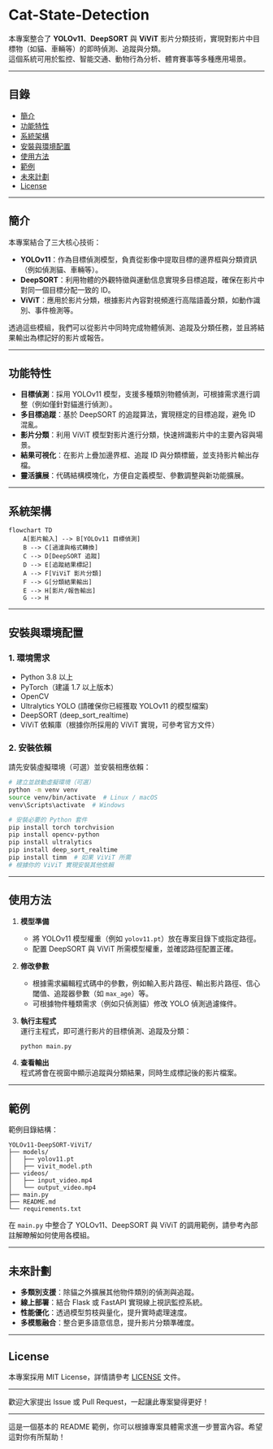 # Cat-State-Detection


本專案整合了 **YOLOv11**、**DeepSORT** 與 **ViViT** 影片分類技術，實現對影片中目標物（如貓、車輛等）的即時偵測、追蹤與分類。  
這個系統可用於監控、智能交通、動物行為分析、體育賽事等多種應用場景。

---

## 目錄

- [簡介](#簡介)
- [功能特性](#功能特性)
- [系統架構](#系統架構)
- [安裝與環境配置](#安裝與環境配置)
- [使用方法](#使用方法)
- [範例](#範例)
- [未來計劃](#未來計劃)
- [License](#license)

---

## 簡介

本專案結合了三大核心技術：
- **YOLOv11**：作為目標偵測模型，負責從影像中提取目標的邊界框與分類資訊（例如偵測貓、車輛等）。
- **DeepSORT**：利用物體的外觀特徵與運動信息實現多目標追蹤，確保在影片中對同一個目標分配一致的 ID。
- **ViViT**：應用於影片分類，根據影片內容對視頻進行高階語義分類，如動作識別、事件檢測等。

透過這些模組，我們可以從影片中同時完成物體偵測、追蹤及分類任務，並且將結果輸出為標記好的影片或報告。

---

## 功能特性

- **目標偵測**：採用 YOLOv11 模型，支援多種類別物體偵測，可根據需求進行調整（例如僅針對貓進行偵測）。
- **多目標追蹤**：基於 DeepSORT 的追蹤算法，實現穩定的目標追蹤，避免 ID 混亂。
- **影片分類**：利用 ViViT 模型對影片進行分類，快速辨識影片中的主要內容與場景。
- **結果可視化**：在影片上疊加邊界框、追蹤 ID 與分類標籤，並支持影片輸出存檔。
- **靈活擴展**：代碼結構模塊化，方便自定義模型、參數調整與新功能擴展。

---

## 系統架構

```mermaid
flowchart TD
    A[影片輸入] --> B[YOLOv11 目標偵測]
    B --> C[過濾與格式轉換]
    C --> D[DeepSORT 追蹤]
    D --> E[追蹤結果標記]
    A --> F[ViViT 影片分類]
    F --> G[分類結果輸出]
    E --> H[影片/報告輸出]
    G --> H
```

---

## 安裝與環境配置

### 1. 環境需求

- Python 3.8 以上
- PyTorch（建議 1.7 以上版本）
- OpenCV
- Ultralytics YOLO (請確保你已經獲取 YOLOv11 的模型檔案)
- DeepSORT (deep_sort_realtime)
- ViViT 依賴庫（根據你所採用的 ViViT 實現，可參考官方文件）

### 2. 安裝依賴

請先安裝虛擬環境（可選）並安裝相應依賴：

```bash
# 建立並啟動虛擬環境（可選）
python -m venv venv
source venv/bin/activate  # Linux / macOS
venv\Scripts\activate  # Windows

# 安裝必要的 Python 套件
pip install torch torchvision
pip install opencv-python
pip install ultralytics
pip install deep_sort_realtime
pip install timm  # 如果 ViViT 所需
# 根據你的 ViViT 實現安裝其他依賴
```

---

## 使用方法

1. **模型準備**  
   - 將 YOLOv11 模型權重（例如 `yolov11.pt`）放在專案目錄下或指定路徑。
   - 配置 DeepSORT 與 ViViT 所需模型權重，並確認路徑配置正確。

2. **修改參數**  
   - 根據需求編輯程式碼中的參數，例如輸入影片路徑、輸出影片路徑、信心閾值、追蹤器參數（如 `max_age`）等。
   - 可根據物件種類需求（例如只偵測貓）修改 YOLO 偵測過濾條件。

3. **執行主程式**  
   運行主程式，即可進行影片的目標偵測、追蹤及分類：
   ```bash
   python main.py
   ```

4. **查看輸出**  
   程式將會在視窗中顯示追蹤與分類結果，同時生成標記後的影片檔案。

---

## 範例

範例目錄結構：
```
YOLOv11-DeepSORT-ViViT/
├── models/
│   ├── yolov11.pt
│   ├── vivit_model.pth
├── videos/
│   ├── input_video.mp4
│   └── output_video.mp4
├── main.py
├── README.md
└── requirements.txt
```

在 `main.py` 中整合了 YOLOv11、DeepSORT 與 ViViT 的調用範例，請參考內部註解瞭解如何使用各模組。

---

## 未來計劃

- **多類別支援**：除貓之外擴展其他物件類別的偵測與追蹤。
- **線上部署**：結合 Flask 或 FastAPI 實現線上視訊監控系統。
- **性能優化**：透過模型剪枝與量化，提升實時處理速度。
- **多模態融合**：整合更多語意信息，提升影片分類準確度。

---

## License

本專案採用 MIT License，詳情請參考 [LICENSE](LICENSE) 文件。

---

歡迎大家提出 Issue 或 Pull Request，一起讓此專案變得更好！

---

這是一個基本的 README 範例，你可以根據專案具體需求進一步豐富內容。希望這對你有所幫助！
